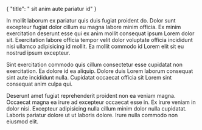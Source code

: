 {
  "title": " sit anim aute pariatur id"
}

In mollit laborum ex pariatur quis duis fugiat proident do. Dolor sunt excepteur fugiat dolor cillum eu magna labore minim officia. Ex minim exercitation deserunt esse qui ex anim mollit consequat ipsum Lorem dolor sit. Exercitation labore officia tempor velit dolor voluptate officia incididunt nisi ullamco adipisicing id mollit. Ea mollit commodo id Lorem elit sit eu nostrud ipsum excepteur.

Sint exercitation commodo quis cillum consectetur esse cupidatat non exercitation. Ea dolore id ea aliquip. Dolore duis Lorem laborum consequat sint aute incididunt nulla. Cupidatat occaecat officia sit Lorem sint consequat anim culpa qui.

Deserunt amet fugiat reprehenderit proident non ea veniam magna. Occaecat magna ea irure ad excepteur occaecat esse in. Ex irure veniam in dolor nisi. Excepteur adipisicing nulla cillum minim dolor nulla cupidatat. Laboris pariatur dolore ut ut laboris dolore. Irure nulla commodo non eiusmod elit.